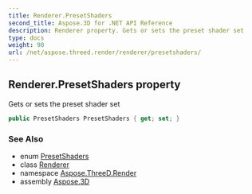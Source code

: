 ```yaml
---
title: Renderer.PresetShaders
second_title: Aspose.3D for .NET API Reference
description: Renderer property. Gets or sets the preset shader set
type: docs
weight: 90
url: /net/aspose.threed.render/renderer/presetshaders/
---
```

## Renderer.PresetShaders property

Gets or sets the preset shader set

```csharp
public PresetShaders PresetShaders { get; set; }
```

### See Also

* enum [PresetShaders](../../presetshaders/)
* class [Renderer](../)
* namespace [Aspose.ThreeD.Render](../../renderer/)
* assembly [Aspose.3D](../../../)


